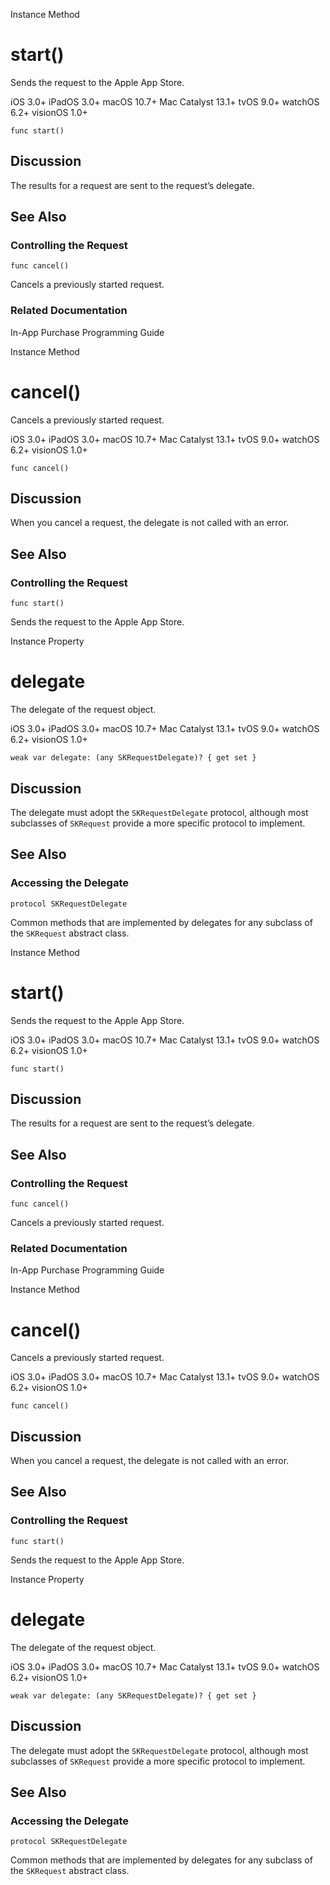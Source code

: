Instance Method

# start()

Sends the request to the Apple App Store.

iOS 3.0+  iPadOS 3.0+  macOS 10.7+  Mac Catalyst 13.1+  tvOS 9.0+  watchOS
6.2+  visionOS 1.0+

    
    
    func start()

## Discussion

The results for a request are sent to the request’s delegate.

## See Also

### Controlling the Request

`func cancel()`

Cancels a previously started request.

### Related Documentation

In-App Purchase Programming Guide

Instance Method

# cancel()

Cancels a previously started request.

iOS 3.0+  iPadOS 3.0+  macOS 10.7+  Mac Catalyst 13.1+  tvOS 9.0+  watchOS
6.2+  visionOS 1.0+

    
    
    func cancel()

## Discussion

When you cancel a request, the delegate is not called with an error.

## See Also

### Controlling the Request

`func start()`

Sends the request to the Apple App Store.

Instance Property

# delegate

The delegate of the request object.

iOS 3.0+  iPadOS 3.0+  macOS 10.7+  Mac Catalyst 13.1+  tvOS 9.0+  watchOS
6.2+  visionOS 1.0+

    
    
    weak var delegate: (any SKRequestDelegate)? { get set }

## Discussion

The delegate must adopt the `SKRequestDelegate` protocol, although most
subclasses of `SKRequest` provide a more specific protocol to implement.

## See Also

### Accessing the Delegate

`protocol SKRequestDelegate`

Common methods that are implemented by delegates for any subclass of the
`SKRequest` abstract class.

Instance Method

# start()

Sends the request to the Apple App Store.

iOS 3.0+  iPadOS 3.0+  macOS 10.7+  Mac Catalyst 13.1+  tvOS 9.0+  watchOS
6.2+  visionOS 1.0+

    
    
    func start()

## Discussion

The results for a request are sent to the request’s delegate.

## See Also

### Controlling the Request

`func cancel()`

Cancels a previously started request.

### Related Documentation

In-App Purchase Programming Guide

Instance Method

# cancel()

Cancels a previously started request.

iOS 3.0+  iPadOS 3.0+  macOS 10.7+  Mac Catalyst 13.1+  tvOS 9.0+  watchOS
6.2+  visionOS 1.0+

    
    
    func cancel()

## Discussion

When you cancel a request, the delegate is not called with an error.

## See Also

### Controlling the Request

`func start()`

Sends the request to the Apple App Store.

Instance Property

# delegate

The delegate of the request object.

iOS 3.0+  iPadOS 3.0+  macOS 10.7+  Mac Catalyst 13.1+  tvOS 9.0+  watchOS
6.2+  visionOS 1.0+

    
    
    weak var delegate: (any SKRequestDelegate)? { get set }

## Discussion

The delegate must adopt the `SKRequestDelegate` protocol, although most
subclasses of `SKRequest` provide a more specific protocol to implement.

## See Also

### Accessing the Delegate

`protocol SKRequestDelegate`

Common methods that are implemented by delegates for any subclass of the
`SKRequest` abstract class.

